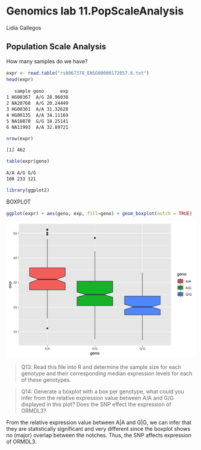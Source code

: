 Genomics lab 11.PopScaleAnalysis
================
Lidia Gallegos

## Population Scale Analysis

How many samples do we have?

``` r
expr <- read.table("rs8067378_ENSG00000172057.6.txt")
head(expr)
```

       sample geno      exp
    1 HG00367  A/G 28.96038
    2 NA20768  A/G 20.24449
    3 HG00361  A/A 31.32628
    4 HG00135  A/A 34.11169
    5 NA18870  G/G 18.25141
    6 NA11993  A/A 32.89721

``` r
nrow(expr)
```

    [1] 462

``` r
table(expr$geno)
```


    A/A A/G G/G 
    108 233 121 

``` r
library(ggplot2)
```

BOXPLOT

``` r
ggplot(expr) + aes(geno, exp, fill=geno) + geom_boxplot(notch = TRUE)
```

![](PopScaleAnalysisBoxplot_files/figure-gfm/unnamed-chunk-5-1.png)

> Q13: Read this file into R and determine the sample size for each
> genotype and their corresponding median expression levels for each of
> these genotypes.

> Q14: Generate a boxplot with a box per genotype, what could you infer
> from the relative expression value between A/A and G/G displayed in
> this plot? Does the SNP effect the expression of ORMDL3?

From the relative expression value between A\|A and G\|G, we can infer
that they are statistically significant and very different since the
boxplot shows no (major) overlap between the notches. Thus, the SNP
affects expression of ORMDL3.
